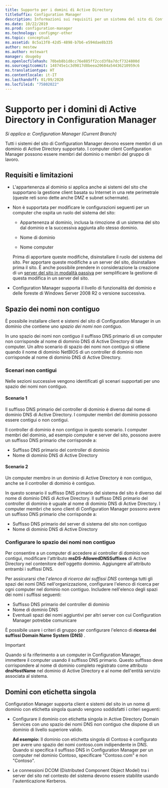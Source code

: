 ```yaml
---
title: Supporto per i domini di Active Directory
titleSuffix: Configuration Manager
description: Informazioni sui requisiti per un sistema del sito di Configuration Manager in un dominio di Active Directory.
ms.date: 10/22/2019
ms.prod: configuration-manager
ms.technology: configmgr-other
ms.topic: conceptual
ms.assetid: 8c5a13f8-42d5-4898-b7b6-e594dae8b335
author: mestew
ms.author: mstewart
manager: dougeby
ms.openlocfilehash: 70beb8b1d8cc76e885ff2ccd3f8a7dcf7324800d
ms.sourcegitcommit: 148745e1c3d9817d8beea20684a54436210959c6
ms.translationtype: HT
ms.contentlocale: it-IT
ms.lasthandoff: 01/09/2020
ms.locfileid: "75802022"
---
```

# <a name="support-for-active-directory-domains-in-configuration-manager"></a>Supporto per i domini di Active Directory in Configuration Manager

*Si applica a: Configuration Manager (Current Branch)*

Tutti i sistemi del sito di Configuration Manager devono essere membri di un dominio di Active Directory supportato. I computer client Configuration Manager possono essere membri del dominio o membri del gruppo di lavoro.  

## <a name="requirements-and-limitations"></a>Requisiti e limitazioni

- L'appartenenza al dominio si applica anche ai sistemi del sito che supportano la gestione client basata su Internet in una rete perimetrale (queste reti sono dette anche DMZ e subnet schermate).  

- Non è supportata per modificare le configurazioni seguenti per un computer che ospita un ruolo del sistema del sito:  

  - Appartenenza al dominio, inclusa la rimozione di un sistema del sito dal dominio e la successiva aggiunta allo stesso dominio.

  - Nome di dominio  

  - Nome computer  

  Prima di apportare queste modifiche, disinstallare il ruolo del sistema del sito. Per apportare queste modifiche a un server del sito, disinstallare prima il sito. È anche possibile prendere in considerazione la creazione di un [server del sito in modalità passiva](/sccm/core/servers/deploy/configure/site-server-high-availability) per semplificare la gestione di questa modifica in un server del sito.

- Configuration Manager supporta il livello di funzionalità del dominio e delle foreste di Windows Server 2008 R2 o versione successiva.<!-- SCCMDocs#1853 -->

## <a name="bkmk_Disjoint"></a> Spazio dei nomi non contiguo

È possibile installare client e sistemi del sito di Configuration Manager in un dominio che contiene uno *spazio dei nomi non contiguo*.  

In uno spazio dei nomi non contiguo il suffisso DNS primario di un computer non corrisponde al nome di dominio DNS di Active Directory di tale computer. Un altro scenario di spazio dei nomi non contiguo si ottiene quando il nome di dominio NetBIOS di un controller di dominio non corrisponde al nome di dominio DNS di Active Directory.  

### <a name="disjoint-scenarios"></a>Scenari non contigui

Nelle sezioni successive vengono identificati gli scenari supportati per uno spazio dei nomi non contiguo.  

#### <a name="scenario-1"></a>Scenario 1

Il suffisso DNS primario del controller di dominio è diverso dal nome di dominio DNS di Active Directory. I computer membri del dominio possono essere contigui o non contigui.

Il controller di dominio è non contiguo in questo scenario. I computer membri del dominio, ad esempio computer e server del sito, possono avere un suffisso DNS primario che corrisponde a:

- Suffisso DNS primario del controller di dominio
- Nome di dominio DNS di Active Directory

#### <a name="scenario-2"></a>Scenario 2

Un computer membro in un dominio di Active Directory è non contiguo, anche se il controller di dominio è contiguo.

In questo scenario il suffisso DNS primario del sistema del sito è diverso dal nome di dominio DNS di Active Directory. Il suffisso DNS primario del controller di dominio è uguale al nome di dominio DNS di Active Directory. I computer membri che sono client di Configuration Manager possono avere un suffisso DNS primario che corrisponde a:

- Suffisso DNS primario del server di sistema del sito non contiguo
- Nome di dominio DNS di Active Directory

### <a name="configure-disjoint-namespace"></a>Configurare lo spazio dei nomi non contiguo

Per consentire a un computer di accedere ai controller di dominio non contigui, modificare l'attributo **msDS-AllowedDNSSuffixes** di Active Directory nel contenitore dell'oggetto dominio. Aggiungere all'attributo entrambi i suffissi DNS.  

Per assicurarsi che l'*elenco di ricerca dei suffissi DNS* contenga tutti gli spazi dei nomi DNS nell'organizzazione, configurare l'elenco di ricerca per ogni computer nel dominio non contiguo. Includere nell'elenco degli spazi dei nomi i suffissi seguenti:

- Suffisso DNS primario del controller di dominio
- Nome di dominio DNS
- Eventuali spazi dei nomi aggiuntivi per altri server con cui Configuration Manager potrebbe comunicare

È possibile usare i criteri di gruppo per configurare l'elenco di **ricerca dei suffissi Domain Name System (DNS)** .  

> [!IMPORTANT]  
> Quando si fa riferimento a un computer in Configuration Manager, immettere il computer usando il suffisso DNS primario. Questo suffisso deve corrispondere al nome di dominio completo registrato come attributo **dnsHostName** nel dominio di Active Directory e al nome dell'entità servizio associata al sistema.  

## <a name="bkmk_SLD"></a> Domini con etichetta singola

Configuration Manager supporta client e sistemi del sito in un nome di dominio con etichetta singola quando vengono soddisfatti i criteri seguenti:  

- Configurare il dominio con etichetta singola in Active Directory Domain Services con uno spazio dei nomi DNS non contiguo che dispone di un dominio di livello superiore valido.  

  **Ad esempio:** Il dominio con etichetta singola di Contoso è configurato per avere uno spazio dei nomi contoso.com indipendente in DNS. Quando si specifica il suffisso DNS in Configuration Manager per un computer nel dominio Contoso, specificare "Contoso.com" e non "Contoso".  

- Le connessioni DCOM (Distributed Component Object Model) tra i server del sito nel contesto del sistema devono essere stabilite usando l'autenticazione Kerberos.  
